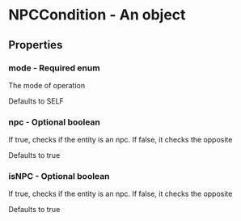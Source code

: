 

# NPCCondition - An object



## Properties



### mode - Required enum



 The mode of operation



Defaults to SELF



### npc - Optional boolean



 If true, checks if the entity is an npc. If false, it checks the opposite



Defaults to true



### isNPC - Optional boolean



 If true, checks if the entity is an npc. If false, it checks the opposite



Defaults to true


